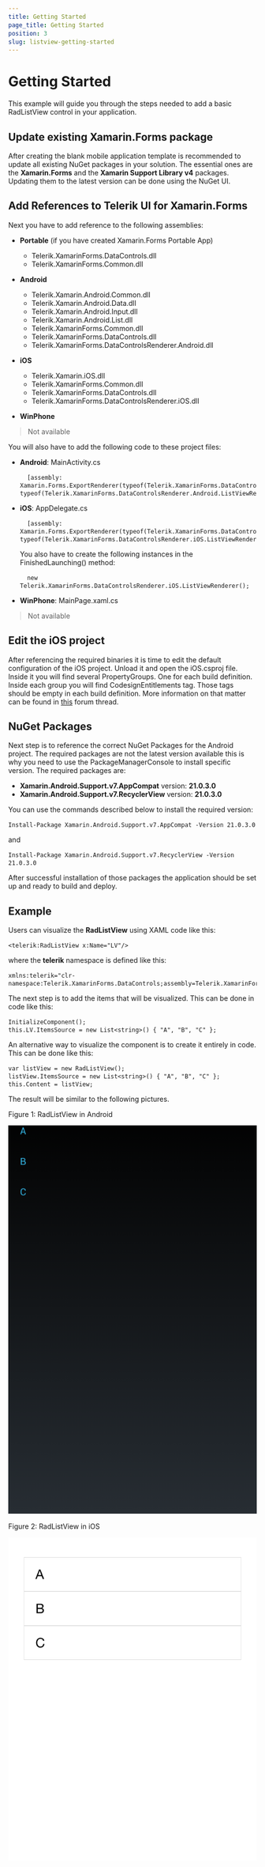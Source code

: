 ```yaml
---
title: Getting Started
page_title: Getting Started
position: 3
slug: listview-getting-started
---
```


# Getting Started #

This example will guide you through the steps needed to add a basic RadListView control in your application.

## Update existing Xamarin.Forms package
After creating the blank mobile application template is recommended to update all existing NuGet packages in your solution. The essential ones are the **Xamarin.Forms** and the **Xamarin Support Library v4** packages. Updating them to the latest version can be done using the NuGet UI.

## Add References to Telerik UI for Xamarin.Forms ##
Next you have to add reference to the following assemblies:

* **Portable** (if you have created Xamarin.Forms Portable App)

	- Telerik.XamarinForms.DataControls.dll
	- Telerik.XamarinForms.Common.dll

* **Android**

	- Telerik.Xamarin.Android.Common.dll
	- Telerik.Xamarin.Android.Data.dll
	- Telerik.Xamarin.Android.Input.dll
	- Telerik.Xamarin.Android.List.dll
	- Telerik.XamarinForms.Common.dll
	- Telerik.XamarinForms.DataControls.dll
	- Telerik.XamarinForms.DataControlsRenderer.Android.dll

* **iOS**

	- Telerik.Xamarin.iOS.dll
	- Telerik.XamarinForms.Common.dll
	- Telerik.XamarinForms.DataControls.dll
	- Telerik.XamarinForms.DataControlsRenderer.iOS.dll

* **WinPhone**
	
>Not available

You will also have to add the following code to these project files:

* **Android**: MainActivity.cs
  
		[assembly: Xamarin.Forms.ExportRenderer(typeof(Telerik.XamarinForms.DataControls.RadListView), typeof(Telerik.XamarinForms.DataControlsRenderer.Android.ListViewRenderer))]

* **iOS**: AppDelegate.cs

		[assembly: Xamarin.Forms.ExportRenderer(typeof(Telerik.XamarinForms.DataControls.RadListView), typeof(Telerik.XamarinForms.DataControlsRenderer.iOS.ListViewRenderer))]
	You also have to create the following instances in the FinishedLaunching() method:

		new Telerik.XamarinForms.DataControlsRenderer.iOS.ListViewRenderer();


* **WinPhone**: MainPage.xaml.cs
    
>Not available

## Edit the iOS project
After referencing the required binaries it is time to edit the default configuration of the iOS project. Unload it and open the iOS.csproj file. Inside it you will find several PropertyGroups. One for each build definition. Inside each group you will find CodesignEntitlements tag. Those tags should be empty in each build definition. More information on that matter can be found in [this]({http://forums.xamarin.com/discussion/39674/iphonesimulator-build-results-in-no-valid-ios-code-signing-keys-found-in-keychain}) forum thread.

## NuGet Packages
Next step is to reference the correct NuGet Packages for the Android project. The required packages are not the latest version available this is why you need to use the PackageManagerConsole to install specific version. The required packages are:
* **Xamarin.Android.Support.v7.AppCompat** version: **21.0.3.0**
* **Xamarin.Android.Support.v7.RecyclerView** version: **21.0.3.0**

You can use the commands described below to install the required version:

	Install-Package Xamarin.Android.Support.v7.AppCompat -Version 21.0.3.0
and

	Install-Package Xamarin.Android.Support.v7.RecyclerView -Version 21.0.3.0
	
After successful installation of those packages the application should be set up and ready to build and deploy.

## Example

Users can visualize the **RadListView** using XAML code like this:

	<telerik:RadListView x:Name="LV"/> 

where the **telerik** namespace is defined like this:

	xmlns:telerik="clr-namespace:Telerik.XamarinForms.DataControls;assembly=Telerik.XamarinForms.DataControls"
The next step is to add the items that will be visualized. This can be done in code like this:

	InitializeComponent();
	this.LV.ItemsSource = new List<string>() { "A", "B", "C" };
An alternative way to visualize the component is to create it entirely in code. This can be done like this:

	var listView = new RadListView();
	listView.ItemsSource = new List<string>() { "A", "B", "C" };
	this.Content = listView;
The result will be similar to the following pictures.

Figure 1: RadListView in Android

![RadListView in Android](images/listview-android.png)

Figure 2: RadListView in iOS

![RadListView in Android](images/listview-ios.png)